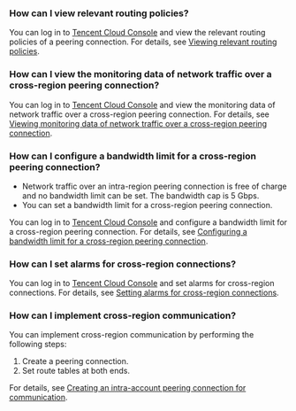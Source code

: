 ### How can I view relevant routing policies?
You can log in to [Tencent Cloud Console](https://console.cloud.tencent.com/) and view the relevant routing policies of a peering connection. For details, see [Viewing relevant routing policies](https://intl.cloud.tencent.com/document/product/553/18841).

### How can I view the monitoring data of network traffic over a cross-region peering connection?
You can log in to [Tencent Cloud Console](https://console.cloud.tencent.com/) and view the monitoring data of network traffic over a cross-region peering connection. For details, see [Viewing monitoring data of network traffic over a cross-region peering connection](https://cloud.tencent.com/document/product/553/18842).

### How can I configure a bandwidth limit for a cross-region peering connection?
- Network traffic over an intra-region peering connection is free of charge and no bandwidth limit can be set. The bandwidth cap is 5 Gbps.
- You can set a bandwidth limit for a cross-region peering connection.

You can log in to [Tencent Cloud Console](https://console.cloud.tencent.com/) and configure a bandwidth limit for a cross-region peering connection. For details, see [Configuring a bandwidth limit for a cross-region peering connection](https://intl.cloud.tencent.com/document/product/553/18843).

### How can I set alarms for cross-region connections?
You can log in to [Tencent Cloud Console](https://console.cloud.tencent.com/) and set alarms for cross-region connections. For details, see [Setting alarms for cross-region connections](https://intl.cloud.tencent.com/document/product/553/18851).
### How can I implement cross-region communication?
You can implement cross-region communication by performing the following steps:
1. Create a peering connection.
2. Set route tables at both ends.

For details, see [Creating an intra-account peering connection for communication](https://intl.cloud.tencent.com/document/product/553/18836).












